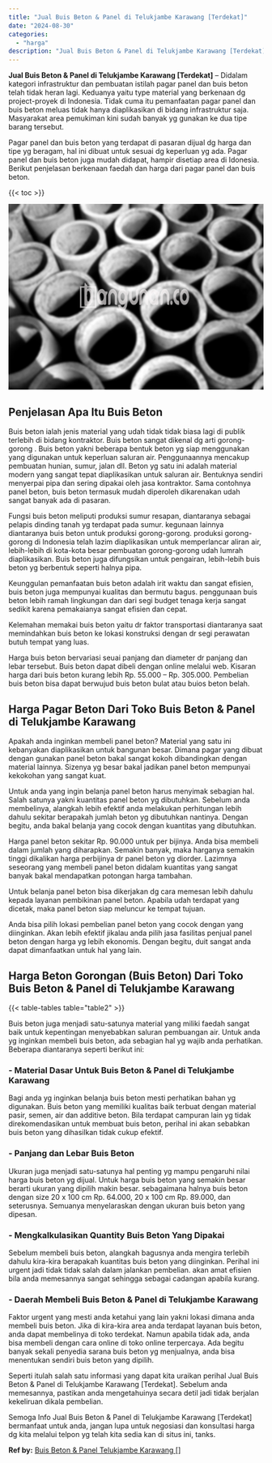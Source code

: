 ```yaml
---
title: "Jual Buis Beton & Panel di Telukjambe Karawang [Terdekat]"
date: "2024-08-30"
categories: 
  - "harga"
description: "Jual Buis Beton & Panel di Telukjambe Karawang [Terdekat]. Semoga Info Jual Buis Beton & Panel di Telukjambe Karawang [Terdekat] bermanfaat untuk anda, jan..."
---
```


**Jual Buis Beton & Panel di Telukjambe Karawang \[Terdekat\]** – Didalam kategori infrastruktur dan pembuatan istilah pagar panel dan buis beton telah tidak heran lagi. Keduanya yaitu type material yang berkenaan dg project-proyek di Indonesia. Tidak cuma itu pemanfaatan pagar panel dan buis beton meluas tidak hanya diaplikasikan di bidang infrastruktur saja. Masyarakat area pemukiman kini sudah banyak yg gunakan ke dua tipe barang tersebut.

Pagar panel dan buis beton yang terdapat di pasaran dijual dg harga dan tipe yg beragam, hal ini dibuat untuk sesuai dg keperluan yg ada. Pagar panel dan buis beton juga mudah didapat, hampir disetiap area di Idonesia. Berikut penjelasan berkenaan faedah dan harga dari pagar panel dan buis beton.

{{< toc >}}

![Jual Buis Beton & Panel di Telukjambe Karawang [Terdekat]](/images/jual-panel-buis-beton-murah-10.png)

## Penjelasan Apa Itu Buis Beton

Buis beton ialah jenis material yang udah tidak tidak biasa lagi di publik terlebih di bidang kontraktor. Buis beton sangat dikenal dg arti gorong-gorong . Buis beton yakni beberapa bentuk beton yg siap menggunakan yang digunakan untuk keperluan saluran air. Penggunaannya mencakup pembuatan hunian, sumur, jalan dll. Beton yg satu ini adalah material modern yang sangat tepat diaplikasikan untuk saluran air. Bentuknya sendiri menyerpai pipa dan sering dipakai oleh jasa kontraktor. Sama contohnya panel beton, buis beton termasuk mudah diperoleh dikarenakan udah sangat banyak ada di pasaran.

Fungsi buis beton meliputi produksi sumur resapan, diantaranya sebagai pelapis dinding tanah yg terdapat pada sumur. kegunaan lainnya diantaranya buis beton untuk produksi gorong-gorong. produksi gorong-gorong di Indonesia telah lazim diaplikasikan untuk memperlancar aliran air, lebih-lebih di kota-kota besar pembuatan gorong-gorong udah lumrah diaplikasikan. Buis beton juga difungsikan untuk pengairan, lebih-lebih buis beton yg berbentuk seperti halnya pipa.

Keunggulan pemanfaatan buis beton adalah irit waktu dan sangat efisien, buis beton juga mempunyai kualitas dan bermutu bagus. penggunaan buis beton lebih ramah lingkungan dan dari segi budget tenaga kerja sangat sedikit karena pemakaianya sangat efisien dan cepat.

Kelemahan memakai buis beton yaitu dr faktor transportasi diantaranya saat memindahkan buis beton ke lokasi konstruksi dengan dr segi perawatan butuh tempat yang luas.

Harga buis beton bervariasi seuai panjang dan diameter dr panjang dan lebar tersebut. Buis beton dapat dibeli dengan online melalui web. Kisaran harga dari buis beton kurang lebih Rp. 55.000 – Rp. 305.000. Pembelian buis beton bisa dapat berwujud buis beton bulat atau buios beton belah.

## Harga Pagar Beton Dari Toko Buis Beton & Panel di Telukjambe Karawang

Apakah anda inginkan membeli panel beton? Material yang satu ini kebanyakan diaplikasikan untuk bangunan besar. Dimana pagar yang dibuat dengan gunakan panel beton bakal sangat kokoh dibandingkan dengan material lainnya. Sizenya yg besar bakal jadikan panel beton mempunyai kekokohan yang sangat kuat.

Untuk anda yang ingin belanja panel beton harus menyimak sebagian hal. Salah satunya yakni kuantitas panel beton yg dibutuhkan. Sebelum anda membelinya, alangkah lebih efektif anda melakukan perhitungan lebih dahulu sekitar berapakah jumlah beton yg dibutuhkan nantinya. Dengan begitu, anda bakal belanja yang cocok dengan kuantitas yang dibutuhkan.

Harga panel beton sekitar Rp. 90.000 untuk per bijinya. Anda bisa membeli dalam jumlah yang diharapkan. Semakin banyak, maka harganya semakin tinggi dikalikan harga perbijinya dr panel beton yg diorder. Lazimnya seseorang yang membeli panel beton didalam kuantitas yang sangat banyak bakal mendapatkan potongan harga tambahan.

Untuk belanja panel beton bisa dikerjakan dg cara memesan lebih dahulu kepada layanan pembikinan panel beton. Apabila udah terdapat yang dicetak, maka panel beton siap meluncur ke tempat tujuan.

Anda bisa pilih lokasi pembelian panel beton yang cocok dengan yang diinginkan. Akan lebih efektif jikalau anda pilih jasa fasilitas penjual panel beton dengan harga yg lebih ekonomis. Dengan begitu, duit sangat anda dapat dimanfaatkan untuk hal yang lain.

## Harga Beton Gorongan (Buis Beton) Dari Toko Buis Beton & Panel di Telukjambe Karawang

{{< table-tables table="table2" >}}

Buis beton juga menjadi satu-satunya material yang miliki faedah sangat baik untuk kepentingan menyebabkan saluran pembuangan air. Untuk anda yg inginkan membeli buis beton, ada sebagian hal yg wajib anda perhatikan. Beberapa diantaranya seperti berikut ini:

### \- Material Dasar Untuk Buis Beton & Panel di Telukjambe Karawang

Bagi anda yg inginkan belanja buis beton mesti perhatikan bahan yg digunakan. Buis beton yang memiliki kualitas baik terbuat dengan material pasir, semen, air dan additive beton. Bila terdapat campuran lain yg tidak direkomendasikan untuk membuat buis beton, perihal ini akan sebabkan buis beton yang dihasilkan tidak cukup efektif.

### \- Panjang dan Lebar Buis Beton

Ukuran juga menjadi satu-satunya hal penting yg mampu pengaruhi nilai harga buis beton yg dijual. Untuk harga buis beton yang semakin besar berarti ukuran yang dipilih makin besar. sebagaimana halnya buis beton dengan size 20 x 100 cm Rp. 64.000, 20 x 100 cm Rp. 89.000, dan seterusnya. Semuanya menyelaraskan dengan ukuran buis beton yang dipesan.

### \- Mengkalkulasikan Quantity Buis Beton Yang Dipakai

Sebelum membeli buis beton, alangkah bagusnya anda mengira terlebih dahulu kira-kira berapakah kuantitas buis beton yang diinginkan. Perihal ini urgent jadi tidak tidak salah dalam jalankan pembelian. akan amat efisien bila anda memesannya sangat sehingga sebagai cadangan apabila kurang.

### \- Daerah Membeli Buis Beton & Panel di Telukjambe Karawang

Faktor urgent yang mesti anda ketahui yang lain yakni lokasi dimana anda membeli buis beton. Jika di kira-kira area anda terdapat layanan buis beton, anda dapat membelinya di toko terdekat. Namun apabila tidak ada, anda bisa membeli dengan cara online di toko online terpercaya. Ada begitu banyak sekali penyedia sarana buis beton yg menjualnya, anda bisa menentukan sendiri buis beton yang dipilih.

Seperti itulah salah satu informasi yang dapat kita uraikan perihal Jual Buis Beton & Panel di Telukjambe Karawang \[Terdekat\]. Sebelum anda memesannya, pastikan anda mengetahuinya secara detil jadi tidak berjalan kekeliruan dikala pembelian.

Semoga Info Jual Buis Beton & Panel di Telukjambe Karawang \[Terdekat\] bermanfaat untuk anda, jangan lupa untuk negosiasi dan konsultasi harga dg kita melalui telpon yg telah kita sedia kan di situs ini, tanks.

**Ref by:** [Buis Beton & Panel Telukjambe Karawang []](https://id.wikipedia.org/wiki/Buis)
